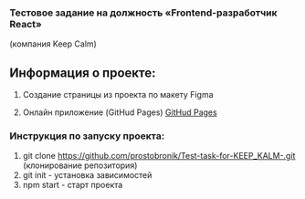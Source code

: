 ### Тестовое задание на должность «Frontend-разработчик React»

(компания Keep Calm)

## Информация о проекте:

1. Создание страницы из проекта по макету Figma

2. Онлайн приложение (GitHud Pages)
   <a href = "">GitHud Pages</a>

### Инструкция по запуску проекта:

1. git clone <a href = "[]">https://github.com/prostobronik/Test-task-for-KEEP_KALM-.git</a> (клонирование репозитория)
2. git init - установка зависимостей
3. npm start - старт проекта
